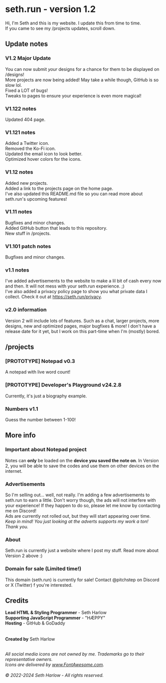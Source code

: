 # seth.run - version 1.2
Hi, I'm Seth and this is my website. I update this from time to time.<br>
If you came to see my /projects updates, scroll down.

## Update notes

### V1.2 Major Update
You can now submit _your_ designs for a chance for them to be displayed on /designs!<br>
More projects are now being added! May take a while though, GitHub is so slow lol.<br>
Fixed a LOT of bugs!<br>
Tweaks to pages to ensure your experience is even more magical!

### V1.122 notes
Updated 404 page.

### V1.121 notes
Added a Twitter icon.<br>
Removed the Ko-Fi icon.<br>
Updated the email icon to look better.<br>
Optimized hover colors for the icons.

### V1.12 notes
Added new projects.<br>
Added a link to the projects page on the home page.<br>
I've also updated this README.md file so you can read more about seth.run's upcoming features!

### V1.11 notes
Bugfixes and minor changes.<br>
Added GitHub button that leads to this repository.<br>
New stuff in /projects.

### V1.101 patch notes
Bugfixes and minor changes.

### v1.1 notes
I've added advertisements to the website to make a lil bit of cash every now and then. It will not mess with your seth.run experience. ;)<br>
I've also added a privacy policy page to show you what private data I collect. Check it out at https://seth.run/privacy.

### v2.0 information
Version 2 will include lots of features. Such as a chat, larger projects, more designs, new and optimized pages, major bugfixes & more! I don't have a release date for it yet, but I work on this part-time when I'm (mostly) bored.

## /projects

### [PROTOTYPE] Notepad v0.3
A notepad with live word count!

### [PROTOTYPE] Developer's Playground v24.2.8
Currently, it's just a biography example.

### Numbers v1.1
Guess the number between 1-100!

## More info

### Important about Notepad project
Notes can **only** be loaded on the **device you saved the note on**. In Version 2, you will be able to save the codes and use them on other devices on the internet.

### Advertisements
So I'm selling out... well, not really. I'm adding a few advertisements to seth.run to earn a little. Don't worry though, the ads will not interfere with your experience! If they happen to do so, please let me know by contacting me on Discord!<br>
Ads are currently not rolled out, but they will start appearing over time.<br>
_Keep in mind! You just looking at the adverts supports my work a ton! Thank you._

### About
Seth.run is currently just a website where I post my stuff. Read more about Version 2 above :)

### Domain for sale (Limited time!)
This domain (seth.run) is currently for sale! Contact @pitchstep on Discord or X (Twitter) f you're interested.

## Credits
**Lead HTML & Styling Programmer** - Seth Harlow<br>
**Supporting JavaScript Programmer** - "HÆPPY"<br>
**Hosting** - GitHub & GoDaddy<br>
<br><br>
**Created by** Seth Harlow<br><br>

_All social media icons are not owned by me. Trademarks go to their representative owners._<br>
_Icons are delivered by www.FontAwesome.com._
<br><br>
_© 2022-2024 Seth Harlow - All rights reserved._
